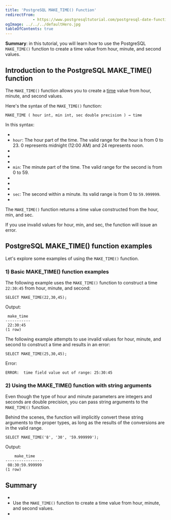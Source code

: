 ```yaml
---
title: 'PostgreSQL MAKE_TIME() Function'
redirectFrom: 
            - https://www.postgresqltutorial.com/postgresql-date-functions/postgresql-make_time/
ogImage: ../../../defaultHero.jpg
tableOfContents: true
---
```



**Summary**: in this tutorial, you will learn how to use the PostgreSQL `MAKE_TIME()` function to create a time value from hour, minute, and second values.





## Introduction to the PostgreSQL MAKE_TIME() function





The `MAKE_TIME()` function allows you to create a [time](https://www.postgresqltutorial.com/postgresql-tutorial/postgresql-time/) value from hour, minute, and second values.





Here's the syntax of the `MAKE_TIME()` function:





```
MAKE_TIME ( hour int, min int, sec double precision ) → time
```





In this syntax:





- 
- `hour`: The hour part of the time. The valid range for the hour is from 0 to 23. 0 represents midnight (12:00 AM) and 24 represents noon.
- 
-
- 
- `min`: The minute part of the time. The valid range for the second is from 0 to 59.
- 
-
- 
- `sec`: The second within a minute. Its valid range is from 0 to `59.999999`.
- 





The `MAKE_TIME()` function returns a time value constructed from the hour, min, and sec.





If you use invalid values for hour, min, and sec, the function will issue an error.





## PostgreSQL MAKE_TIME() function examples





Let's explore some examples of using the `MAKE_TIME()` function.





### 1) Basic MAKE_TIME() function examples





The following example uses the `MAKE_TIME()` function to construct a time `22:30:45` from hour, minute, and second:





```
SELECT MAKE_TIME(22,30,45);
```





Output:





```
 make_time
-----------
 22:30:45
(1 row)
```





The following example attempts to use invalid values for hour, minute, and second to construct a time and results in an error:





```
SELECT MAKE_TIME(25,30,45);
```





Error:





```
ERROR:  time field value out of range: 25:30:45
```





### 2) Using the MAKE_TIME() function with string arguments





Even though the type of hour and minute parameters are integers and seconds are double precision, you can pass string arguments to the `MAKE_TIME()` function.





Behind the scenes, the function will implicitly convert these string arguments to the proper types, as long as the results of the conversions are in the valid range.





```
SELECT MAKE_TIME('8', '30', '59.999999');
```





Output:





```
    make_time
-----------------
 08:30:59.999999
(1 row)
```





## Summary





- 
- Use the `MAKE_TIME()` function to create a time value from hour, minute, and second values.
- 


